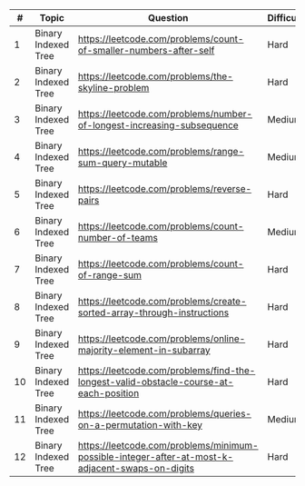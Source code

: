 | #  | Topic               | Question                                                                                        | Difficulty |
|----|---------------------|-------------------------------------------------------------------------------------------------|------------|
| 1  | Binary Indexed Tree | https://leetcode.com/problems/count-of-smaller-numbers-after-self                               | Hard       |
| 2  | Binary Indexed Tree | https://leetcode.com/problems/the-skyline-problem                                               | Hard       |
| 3  | Binary Indexed Tree | https://leetcode.com/problems/number-of-longest-increasing-subsequence                          | Medium     |
| 4  | Binary Indexed Tree | https://leetcode.com/problems/range-sum-query-mutable                                           | Medium     |
| 5  | Binary Indexed Tree | https://leetcode.com/problems/reverse-pairs                                                     | Hard       |
| 6  | Binary Indexed Tree | https://leetcode.com/problems/count-number-of-teams                                             | Medium     |
| 7  | Binary Indexed Tree | https://leetcode.com/problems/count-of-range-sum                                                | Hard       |
| 8  | Binary Indexed Tree | https://leetcode.com/problems/create-sorted-array-through-instructions                          | Hard       |
| 9  | Binary Indexed Tree | https://leetcode.com/problems/online-majority-element-in-subarray                               | Hard       |
| 10 | Binary Indexed Tree | https://leetcode.com/problems/find-the-longest-valid-obstacle-course-at-each-position           | Hard       |
| 11 | Binary Indexed Tree | https://leetcode.com/problems/queries-on-a-permutation-with-key                                 | Medium     |
| 12 | Binary Indexed Tree | https://leetcode.com/problems/minimum-possible-integer-after-at-most-k-adjacent-swaps-on-digits | Hard       |
